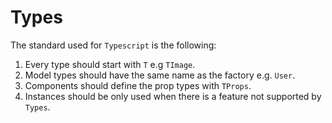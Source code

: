 # Types

The standard used for `Typescript` is the following:

1. Every type should start with `T` e.g `TImage`.
2. Model types should have the same name as the factory e.g. `User`.
3. Components should define the prop types with `TProps`.
4. Instances should be only used when there is a feature not supported by `Types`.

